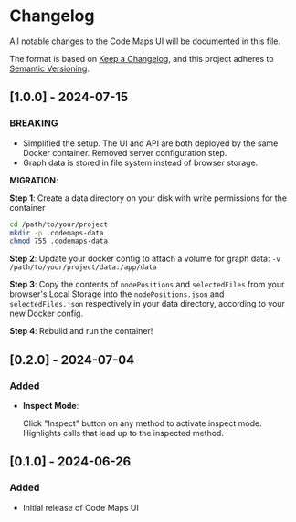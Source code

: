 # Changelog

All notable changes to the Code Maps UI will be documented in this file.

The format is based on [Keep a Changelog](https://keepachangelog.com/en/1.0.0/),
and this project adheres to [Semantic Versioning](https://semver.org/spec/v2.0.0.html).

## [1.0.0] - 2024-07-15

### BREAKING
- Simplified the setup. The UI and API are both deployed by the same Docker container. Removed server configuration step.
- Graph data is stored in file system instead of browser storage. 

**MIGRATION**:

**Step 1**: Create a data directory on your disk with write permissions for the container
```bash
cd /path/to/your/project
mkdir -p .codemaps-data
chmod 755 .codemaps-data
```

**Step 2**: Update your docker config to attach a volume for graph data: `-v /path/to/your/project/data:/app/data`

**Step 3**: Copy the contents of `nodePositions` and `selectedFiles` from your browser's Local Storage into the `nodePositions.json` and `selectedFiles.json` respectively in your data directory, according to your new Docker config. 

**Step 4**: Rebuild and run the container!

## [0.2.0] - 2024-07-04

### Added
- **Inspect Mode**:

  Click "Inspect" button on any method to activate inspect mode. Highlights calls that lead up to the inspected method. 

## [0.1.0] - 2024-06-26

### Added
- Initial release of Code Maps UI
